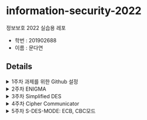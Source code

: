 # information-security-2022
정보보호 2022 실습용 레포

- 학번 : 201902688
- 이름 : 문다연


## Details
<details>
<summary>  1주차 과제를 위한 Github 설정 </summary>
README.md
</details>

<details>
<summary>  2주차 ENIGMA </summary>
Enigma-Project/enigma.py
</details>

<details>
<summary>  3주차 Simplified DES </summary>
Simplified-DES/sdes.py
</details>

<details>
<summary>  4주차 Cipher Communicator </summary>
CipherCommunicator/client.py
</details>

<details>
<summary>  5주차 S-DES-MODE: ECB, CBC모드 </summary>
S-DES-MOD/sdes_opmode.py
</details>

